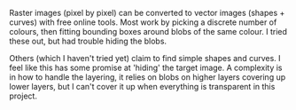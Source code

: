 Raster images (pixel by pixel) can be converted to vector images (shapes + curves) with free online tools.
Most work by picking a discrete number of colours, then fitting bounding boxes around blobs of the same colour.
I tried these out, but had trouble hiding the blobs.

Others (which I haven't tried yet) claim to find simple shapes and curves. I feel like this has some promise at 'hiding' the target image. A complexity is in how to handle the layering, it relies on blobs on higher layers covering up lower layers, but I can't cover it up when everything is transparent in this project.
